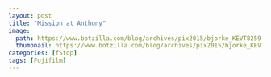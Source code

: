 ```yaml
---
layout: post
title: "Mission at Anthony"
image:
  path: https://www.botzilla.com/blog/archives/pix2015/bjorke_KEVT8259.jpg
  thumbnail: https://www.botzilla.com/blog/archives/pix2015/bjorke_KEVT8259.jpg
categories: [fStop]
tags: [Fujifilm]
---
```


